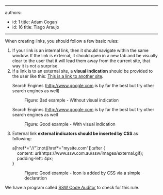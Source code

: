 

---
authors:
  - id: 1
    title: Adam Cogan
  - id: 16
    title: Tiago Araujo
---




<span class='intro'> <p>When creating&#160;links,​​ you should&#160;follow a few basic rules&#58;
​                <br></p> </span>

<ol><li>If your link is an internal link, then it should navigate&#160;within the same window. If the link is external, it should open in a new tab and be visually clear to the user that it will lead them away from the current site, that way it is not a surprise.<br></li><li>If a link is to an external site, a <b>visual indication</b> should be provided to the user like this&#58; <a href="http&#58;//www.ssw.com.au/ssw/Redirect/Microsoft/microsoft.htm" target="_blank">This is a link to another site</a>. <dl class="badImage"><p class="ssw15-rteElement-GreyBox">Search Engines (<a class="ignore" href="http&#58;//www.ssw.com.au/ssw/Redirect/Web/Google.htm" target="_blank">http&#58;//www.google.com</a> is by far the best but try other search engines as well)</p><dd>Figure&#58; Bad example - Without visual indication</dd></dl><dl class="goodImage"><p class="ssw15-rteElement-GreyBox">Search Engines (<a href="http&#58;//www.ssw.com.au/ssw/Redirect/Web/Google.htm" target="_blank">http&#58;//www.google.com</a>&#160;is by far the best but try other search engines as well</p><dd>Figure&#58; Good example - With visual indication<br></dd></dl></li><li>External link <strong>external indicators should be inserted by CSS</strong> as following&#58; <dl class="goodImage"><p class="ssw15-rteElement-CodeArea">a[href*=&quot;//&quot;]&#58;not([href*=&quot;mysite.com&quot;])&#58;after &#123; <br>&#160; &#160; content&#58; url(https&#58;//www.ssw.com.au/ssw/images/external.gif); <br>&#160; &#160; padding-left&#58; 4px;<br>&#125;</p><dd>Figure&#58; Good example - Icon is added by CSS via a simple declaration<br></dd></dl></li></ol><p class="ssw15-rteElement-YellowBorderBox">We have a program called <a href="http&#58;//www.ssw.com.au/ssw/CodeAuditor/">SSW Code Auditor</a> to check for this rule.</p>


